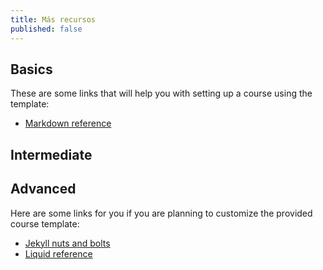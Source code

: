 ```yaml
---
title: Más recursos
published: false
---
```


## Basics

These are some links that will help you with setting up a course using the template:

- [Markdown reference](http://daringfireball.net/projects/markdown/syntax)

## Intermediate

## Advanced

Here are some links for you if you are planning to customize the provided course template:

- [Jekyll nuts and bolts](]http://jekyllbootstrap.com/lessons/jekyll-introduction.html)
- [Liquid reference](http://docs.shopify.com/themes/liquid-basics)
